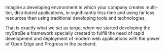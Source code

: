 Imagine a developing environment in which your company creates multi-tier, distributed applications, in significantly less time and using far less resources than using traditional developing tools and technologies.

That is exactly what we set as target when we started developing the myStroBe a framework specially created to fulfill the need of rapid development and deployment of modern web applications with the power of Open Edge and Progress in the backend.
